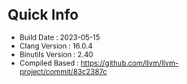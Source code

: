 # Quick Info
* Build Date : 2023-05-15
* Clang Version : 16.0.4
* Binutils Version : 2.40
* Compiled Based : https://github.com/llvm/llvm-project/commit/83c2387c
